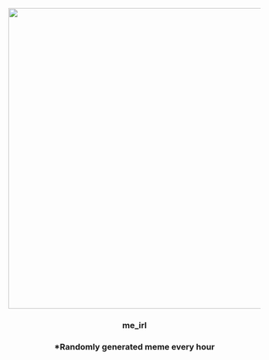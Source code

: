<p align="center">
        <img src="https://i.redd.it/6mkexkk5afm81.jpg" width="600" height="600">
        </p>
        <h3 align="center">me_irl</h3>
        <h3 align="center">*Randomly generated meme every hour</h3>
    